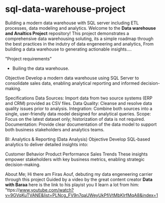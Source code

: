 # sql-data-warehouse-project
Building a modern data warehouse with SQL server including ETL processes, data modeling and analytics.
Welcome to the **Data warehouse and Analtics Project** repository!
This project demonstrates a comprehensive data warehousing soluting, its a simple roadmap through the best practices in the indutry of data engeneering and analytics, From building a data warehouse to generating actionable insights....

"Project requirements"
- Builing the data warehouse.
   
Objective
Develop a modern data warehouse using SQL Server to consolidate sales data, enabling analytical reporting and informed decision-making.

Specifications
Data Sources: Import data from two source systems (ERP and CRM) provided as CSV files.
Data Quality: Cleanse and resolve data quality issues prior to analysis.
Integration: Combine both sources into a single, user-friendly data model designed for analytical queries.
Scope: Focus on the latest dataset only; historization of data is not required.
Documentation: Provide clear documentation of the data model to support both business stakeholders and analytics teams.


BI: Analytics & Reporting (Data Analysis)
Objective
Develop SQL-based analytics to deliver detailed insights into:

Customer Behavior
Product Performance
Sales Trends
These insights empower stakeholders with key business metrics, enabling strategic decision-making.


About Me;
Hi there am Firas Aouf, debuting my data engeneering carrier through this project Guided by a video by the great content creator **Data with Baraa** here is the link to his playist you ll learn a lot from him:
"ttps://www.youtube.com/watch?v=9GVqKuTVANE&list=PLNcg_FV9n7qaUWeyUkPfiVtMbKlrfMqA8&index=1
